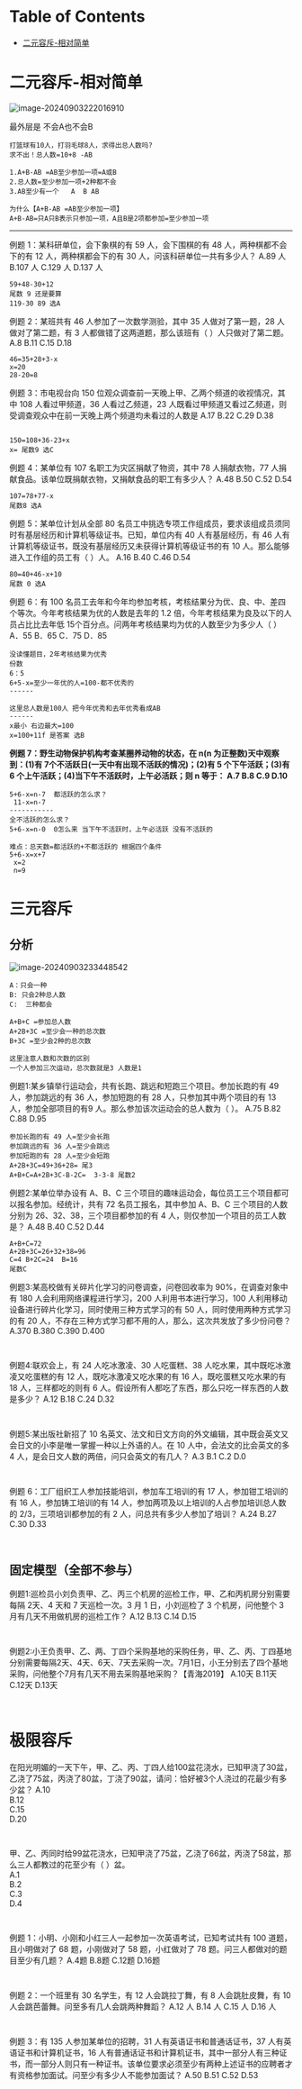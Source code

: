 # Table of Contents

* [二元容斥-相对简单](#二元容斥-相对简单)




# 二元容斥-相对简单

![image-20240903222016910](.images/image-20240903222016910.png)

最外层是 不会A也不会B



```
打篮球有10人，打羽毛球8人，求得出总人数吗?
求不出！总人数=10+8 -AB

1.A+B-AB =AB至少参加一项=A或B
2.总人数=至少参加一项+2种都不会
3.AB至少有一个   A  B AB

为什么【A+B-AB =AB至少参加一项】
A+B-AB=只A只B表示只参加一项，A且B是2项都参加=至少参加一项

```

----



例题 1：某科研单位，会下象棋的有 59 人，会下围棋的有 48 人，两种棋都不会下的有 12 人，两种棋都会下的有 30 人，问该科研单位一共有多少人？
A.89 人
B.107 人
C.129 人
D.137 人

```
59+48-30+12
尾数 9 还是要算
119-30 89 选A
````



例题 2：某班共有 46 人参加了一次数学测验，其中 35 人做对了第一题，28 人做对了第二题，有 3 人都做错了这两道题，那么该班有（ ）人只做对了第二题。
A.8
B.11
C.15
D.18

```
46=35+28+3-x
x=20
28-20=8

```




例题 3：市电视台向 150 位观众调查前一天晚上甲、乙两个频道的收视情况，其中 108 人看过甲频道，36 人看过乙频道，23 人既看过甲频道又看过乙频道，则受调查观众中在前一天晚上两个频道均未看过的人数是
A.17
B.22
C.29
D.38

```

150=108+36-23+x
x= 尾数9 选C
```

例题 4：某单位有 107 名职工为灾区捐献了物资，其中 78 人捐献衣物，77 人捐献食品。该单位既捐献衣物，又捐献食品的职工有多少人？
A.48
B.50
C.52
D.54

```
107=78+77-x
尾数8 选A
```

例题 5：某单位计划从全部 80 名员工中挑选专项工作组成员，要求该组成员须同时有基层经历和计算机等级证书。已知，单位内有 40 人有基层经历，有 46 人有计算机等级证书，既没有基层经历又未获得计算机等级证书的有 10 人。那么能够进入工作组的员工有（   ）人。
A.16
B.40
C.46
D.54

```
80=40+46-x+10
尾数 0 选A
```

例题 6：有 100 名员工去年和今年均参加考核，考核结果分为优、良、中、差四个等次。今年考核结果为优的人数是去年的 1.2 倍，今年考核结果为良及以下的人员占比比去年低 15个百分点。问两年考核结果均为优的人数至少为多少人（  ）
A．55
B．65
C．75
D．85

```
没读懂题目，2年考核结果为优秀
份数
6：5
6+5-x=至少一年优的人=100-都不优秀的
------

这里总人数是100人 把今年优秀和去年优秀看成AB
------
x最小 右边最大=100
x=100+11f 是答案 选B
```



**例题 7：野生动物保护机构考查某圈养动物的状态，在 n(n 为正整数)天中观察到：(1)有 7个不活跃日(一天中有出现不活跃的情况)；(2)有 5 个下午活跃；(3)有 6 个上午活跃；(4)当下午不活跃时，上午必活跃；则 n 等于：
A.7
B.8
C.9
D.10**

```
5+6-x=n-7  都活跃的怎么求？
 11-x=n-7
-----------
全不活跃的怎么求？
5+6-x=n-0  0怎么来 当下午不活跃时，上午必活跃 没有不活跃的

难点：总天数=都活跃的+不都活跃的 根据四个条件
5+6-x=x+7
 x=2
 n=9
```



# 三元容斥

## 分析

![image-20240903233448542](.images/image-20240903233448542.png)





```
A：只会一种
B: 只会2种总人数
C:  三种都会

A+B+C =参加总人数
A+2B+3C =至少会一种的总次数
B+3C =至少会2种的总次数

这里注意人数和次数的区别
一个人参加三次运动，总次数就是3 人数是1 
```



例题1:某乡镇举行运动会，共有长跑、跳远和短跑三个项目。参加长跑的有 49 人，参加跳远的有 36 人，参加短跑的有 28 人，只参加其中两个项目的有 13 人，参加全部项目的有9 人。那么参加该次运动会的总人数为（     ）。
A.75
B.82
C.88
D.95

```
参加长跑的有 49 人=至少会长跑
参加跳远的有 36 人=至少会跳远
参加短跑的有 28 人=至少会短跑
A+2B+3C=49+36+28= 尾3
A+B+C=A+2B+3C-B-2C=  3-3-8 尾数2 

```

例题2:某单位举办设有 A、B、C 三个项目的趣味运动会，每位员工三个项目都可以报名参加。经统计，共有 72 名员工报名，其中参加 A、B、C 三个项目的人数分别为 26、32、38，三个项目都参加的有 4 人，则仅参加一个项目的员工人数是？
A.48
B.40
C.52
D.44

```
A+B+C=72
A+2B+3C=26+32+38=96
C=4 B+2C=24  B=16
尾数C
```



例题3:某高校做有关碎片化学习的问卷调查，问卷回收率为 90%，在调查对象中有 180 人会利用网络课程进行学习，200 人利用书本进行学习，100 人利用移动设备进行碎片化学习，同时使用三种方式学习的有 50 人，同时使用两种方式学习的有 20 人，不存在三种方式学习都不用的人，那么，这次共发放了多少份问卷？
A.370
B.380
C.390
D.400

```


```


例题4:联欢会上，有 24 人吃冰激凌、30 人吃蛋糕、38 人吃水果，其中既吃冰激凌又吃蛋糕的有 12 人，既吃冰激凌又吃水果的有 16 人，既吃蛋糕又吃水果的有 18 人，三样都吃的则有 6 人。假设所有人都吃了东西，那么只吃一样东西的人数是多少？
A.12
B.18
C.24
D.32

```


```

例题5:某出版社新招了 10 名英文、法文和日文方向的外文编辑，其中既会英文又会日文的小李是唯一掌握一种以上外语的人。在 10 人中，会法文的比会英文的多 4 人，是会日文人数的两倍，问只会英文的有几人？
A.3
B.1
C.2
D.0

```


```

例题 6：工厂组织工人参加技能培训，参加车工培训的有 17 人，参加钳工培训的有 16 人，参加铸工培训的有 14 人，参加两项及以上培训的人占参加培训总人数的 2/3，三项培训都参加的有 2 人，问总共有多少人参加了培训？
A.24
B.27
C.30
D.33

```


```



## 固定模型（全部不参与）

例题1:巡检员小刘负责甲、乙、丙三个机房的巡检工作，甲、乙和丙机房分别需要每隔 2天、4 天和 7 天巡检一次。3 月 1 日，小刘巡检了 3 个机房，问他整个 3 月有几天不用做机房的巡检工作？
A.12
B.13
C.14
D.15

```


```

例题2:小王负责甲、乙、两、丁四个采购基地的采购任务，甲、乙、丙、丁四基地分别需要每隔2天、4天、6天、7天去采购一次。7月1日，小王分别去了四个基地采购，问他整个7月有几天不用去采购基地采购？【青海2019】
A.10天
B.11天
C.12天
D.13天

```


```





# 极限容斥

在阳光明媚的一天下午，甲、乙、丙、丁四人给100盆花浇水，已知甲浇了30盆，乙浇了75盆，丙浇了80盆，丁浇了90盆，请问：恰好被3个人浇过的花最少有多少盆？
A.10     
B.12     
C.15     
D.20

```


```



甲、乙、丙同时给99盆花浇水，已知甲浇了75盆，乙浇了66盆，丙浇了58盆，那么三人都教过的花至少有（    ）盆。   
A.1     
B.2     
C.3     
D.4

```


```

例题 1：小明、小刚和小红三人一起参加一次英语考试，已知考试共有 100 道题，且小明做对了 68 题，小刚做对了 58 题，小红做对了 78 题。问三人都做对的题目至少有几题？
A.4题
B.8题
C.12题
D.16题

```


```

例题 2：一个班里有 30 名学生，有 12 人会跳拉丁舞，有 8 人会跳肚皮舞，有 10 人会跳芭蕾舞。问至多有几人会跳两种舞蹈？
A.12 人
B.14 人
C.15 人
D.16 人

```


```


例题 3：有 135 人参加某单位的招聘，31 人有英语证书和普通话证书，37 人有英语证书和计算机证书，16 人有普通话证书和计算机证书，其中一部分人有三种证书，而一部分人则只有一种证书。该单位要求必须至少有两种上述证书的应聘者才有资格参加面试。问至少有多少人不能参加面试？
A.50
B.51
C.52
D.53

```


```
